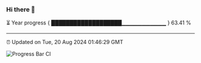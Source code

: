 ### Hi there 👋

⏳ Year progress { ███████████████████▁▁▁▁▁▁▁▁▁▁▁ } 63.41 %

---

⏰ Updated on Tue, 20 Aug 2024 01:46:29 GMT

![Progress Bar CI](https://github.com/IshwaranRudhara/GIT-ACTION/workflows/Progress%20Bar%20CI/badge.svg)
